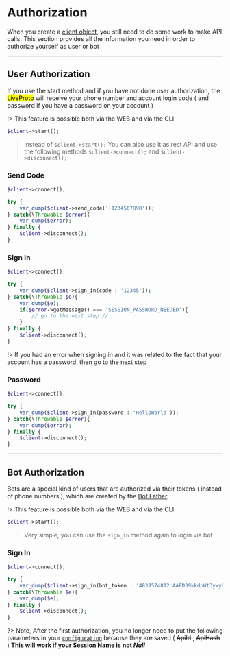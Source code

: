 # Authorization

When you create a [client object](en/quickstart.md), you still need to do some work to make API calls. This section provides all the information you need in order to authorize yourself as user or bot

---

## User Authorization

If you use the start method and if you have not done user authorization, the <mark>LiveProto</mark> will receive your phone number and account login code ( and password if you have a password on your account )

!> This feature is possible both via the WEB and via the CLI

```php
$client->start();
```

> Instead of `$client->start();` You can also use it as rest API and use the following methods `$client->connect();` and `$client->disconnect();`

### Send Code

```php
$client->connect();

try {
	var_dump($client->send_code('+1234567890'));
} catch(\Throwable $error){
	var_dump($error);
} finally {
	$client->disconnect();
}
```

### Sign In

```php
$client->connect();

try {
	var_dump($client->sign_in(code : '12345'));
} catch(\Throwable $e){
	var_dump($e);
	if($error->getMessage() === 'SESSION_PASSWORD_NEEDED'){
		// go to the next step //
	}
} finally {
	$client->disconnect();
}
```

!> If you had an error when signing in and it was related to the fact that your account has a password, then go to the next step

### Password

```php
$client->connect();

try {
	var_dump($client->sign_in(password : 'HelloWorld'));
} catch(\Throwable $error){
	var_dump($error);
} finally {
	$client->disconnect();
}
```

---

## Bot Authorization

Bots are a special kind of users that are authorized via their tokens ( instead of phone numbers ), which are created by the [Bot Father](https://t.me/BotFather)

!> This feature is possible both via the WEB and via the CLI

```php
$client->start();
```

> Very simple, you can use the `sign_in` method again to login via bot

### Sign In

```php
$client->connect();

try {
	var_dump($client->sign_in(bot_token : '4839574812:AAFD39kkdpWt3ywyRZergyOLMaJhac60qc'));
} catch(\Throwable $e){
	var_dump($e);
} finally {
	$client->disconnect();
}
```

?> Note, After the first authorization, you no longer need to put the following parameters in your [`configuration`](en/configuration.md#Settings) because they are saved ( ~~ApiId~~ , ~~ApiHash~~ ) **This will work if your [Session Name](en/quickstart.md#ResourceName) is not _Null_**